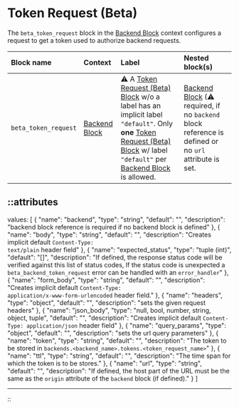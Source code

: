 # Token Request (Beta)

The `beta_token_request` block in the [Backend Block](backend) context configures a request to get a token used to authorize backend requests.

| Block name            | Context                           | Label                                                                                                                                                                                                                       | Nested block(s)                                                                                                      |
|:----------------------|:----------------------------------|:----------------------------------------------------------------------------------------------------------------------------------------------------------------------------------------------------------------------------|:---------------------------------------------------------------------------------------------------------------------|
| `beta_token_request`  | [Backend Block](backend)          | &#9888; A [Token Request (Beta) Block](token_request) w/o a label has an implicit label `"default"`. Only **one** [Token Request (Beta) Block](token_request) w/ label `"default"` per [Backend Block](backend) is allowed. | [Backend Block](backend) (&#9888; required, if no `backend` block reference is defined or no `url` attribute is set. |
<!-- TODO: add available http methods -->

::attributes
---
values: [
  {
    "name": "backend",
    "type": "string",
    "default": "",
    "description": "backend block reference is required if no backend block is defined"
  },
  {
    "name": "body",
    "type": "string",
    "default": "",
    "description": "Creates implicit default <code>Content-Type: text/plain</code> header field"
  },
  {
    "name": "expected_status",
    "type": "tuple (int)",
    "default": "[]",
    "description": "If defined, the response status code will be verified against this list of status codes, If the status code is unexpected a <code>beta_backend_token_request</code> error can be handled with an <code>error_handler</code>"
  },
  {
    "name": "form_body",
    "type": "string",
    "default": "",
    "description": "Creates implicit default <code>Content-Type: application/x-www-form-urlencoded</code> header field."
  },
  {
    "name": "headers",
    "type": "object",
    "default": "",
    "description": "sets the given request headers"
  },
  {
    "name": "json_body",
    "type": "null, bool, number, string, object, tuple",
    "default": "",
    "description": "Creates implicit default <code>Content-Type: application/json</code> header field"
  },
  {
    "name": "query_params",
    "type": "object",
    "default": "",
    "description": "sets the url query parameters"
  },
  {
    "name": "token",
    "type": "string",
    "default": "",
    "description": "The token to be stored in <code>backends.<backend_name>.tokens.<token_request_name></code>"
  },
  {
    "name": "ttl",
    "type": "string",
    "default": "",
    "description": "The time span for which the token is to be stores."
  },
  {
    "name": "url",
    "type": "string",
    "default": "",
    "description": "If defined, the host part of the URL must be the same as the <code>origin</code> attribute of the <code>backend</code> block (if defined)."
  }
]

---
::

